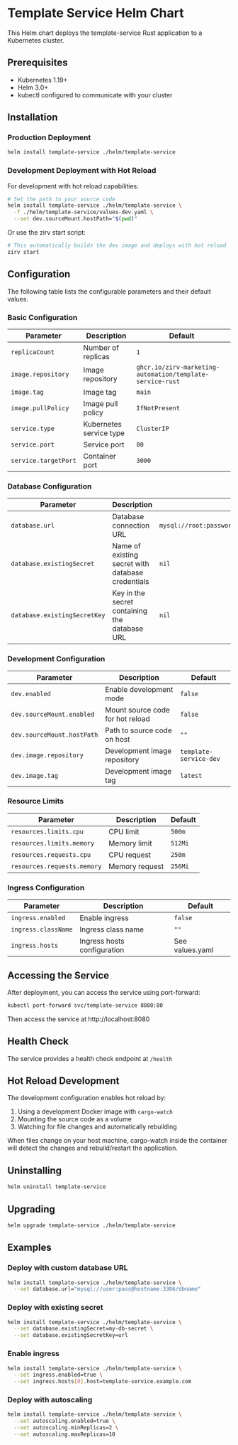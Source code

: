 # Template Service Helm Chart

This Helm chart deploys the template-service Rust application to a Kubernetes cluster.

## Prerequisites

- Kubernetes 1.19+
- Helm 3.0+
- kubectl configured to communicate with your cluster

## Installation

### Production Deployment

```bash
helm install template-service ./helm/template-service
```

### Development Deployment with Hot Reload

For development with hot reload capabilities:

```bash
# Set the path to your source code
helm install template-service ./helm/template-service \
  -f ./helm/template-service/values-dev.yaml \
  --set dev.sourceMount.hostPath="$(pwd)"
```

Or use the zirv start script:

```bash
# This automatically builds the dev image and deploys with hot reload
zirv start
```

## Configuration

The following table lists the configurable parameters and their default values.

### Basic Configuration

| Parameter | Description | Default |
|-----------|-------------|---------|
| `replicaCount` | Number of replicas | `1` |
| `image.repository` | Image repository | `ghcr.io/zirv-marketing-automation/template-service-rust` |
| `image.tag` | Image tag | `main` |
| `image.pullPolicy` | Image pull policy | `IfNotPresent` |
| `service.type` | Kubernetes service type | `ClusterIP` |
| `service.port` | Service port | `80` |
| `service.targetPort` | Container port | `3000` |

### Database Configuration

| Parameter | Description | Default |
|-----------|-------------|---------|
| `database.url` | Database connection URL | `mysql://root:password@mysql:3306/template_service` |
| `database.existingSecret` | Name of existing secret with database credentials | `nil` |
| `database.existingSecretKey` | Key in the secret containing the database URL | `nil` |

### Development Configuration

| Parameter | Description | Default |
|-----------|-------------|---------|
| `dev.enabled` | Enable development mode | `false` |
| `dev.sourceMount.enabled` | Mount source code for hot reload | `false` |
| `dev.sourceMount.hostPath` | Path to source code on host | `""` |
| `dev.image.repository` | Development image repository | `template-service-dev` |
| `dev.image.tag` | Development image tag | `latest` |

### Resource Limits

| Parameter | Description | Default |
|-----------|-------------|---------|
| `resources.limits.cpu` | CPU limit | `500m` |
| `resources.limits.memory` | Memory limit | `512Mi` |
| `resources.requests.cpu` | CPU request | `250m` |
| `resources.requests.memory` | Memory request | `256Mi` |

### Ingress Configuration

| Parameter | Description | Default |
|-----------|-------------|---------|
| `ingress.enabled` | Enable ingress | `false` |
| `ingress.className` | Ingress class name | `""` |
| `ingress.hosts` | Ingress hosts configuration | See values.yaml |

## Accessing the Service

After deployment, you can access the service using port-forward:

```bash
kubectl port-forward svc/template-service 8080:80
```

Then access the service at http://localhost:8080

## Health Check

The service provides a health check endpoint at `/health`

## Hot Reload Development

The development configuration enables hot reload by:
1. Using a development Docker image with `cargo-watch`
2. Mounting the source code as a volume
3. Watching for file changes and automatically rebuilding

When files change on your host machine, cargo-watch inside the container will detect the changes and rebuild/restart the application.

## Uninstalling

```bash
helm uninstall template-service
```

## Upgrading

```bash
helm upgrade template-service ./helm/template-service
```

## Examples

### Deploy with custom database URL

```bash
helm install template-service ./helm/template-service \
  --set database.url="mysql://user:pass@hostname:3306/dbname"
```

### Deploy with existing secret

```bash
helm install template-service ./helm/template-service \
  --set database.existingSecret=my-db-secret \
  --set database.existingSecretKey=url
```

### Enable ingress

```bash
helm install template-service ./helm/template-service \
  --set ingress.enabled=true \
  --set ingress.hosts[0].host=template-service.example.com
```

### Deploy with autoscaling

```bash
helm install template-service ./helm/template-service \
  --set autoscaling.enabled=true \
  --set autoscaling.minReplicas=2 \
  --set autoscaling.maxReplicas=10
```
